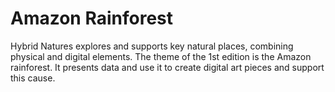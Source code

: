 # Amazon Rainforest

Hybrid Natures explores and supports  key natural places, combining physical and digital elements. The theme of the 1st edition is the Amazon rainforest. It presents data and use it to create digital art pieces and support this cause.
